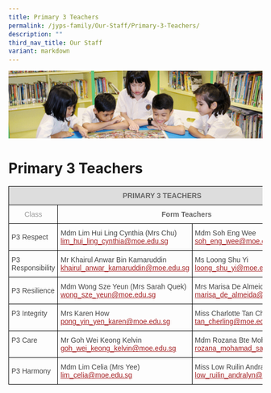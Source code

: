 ```yaml
---
title: Primary 3 Teachers
permalink: /jyps-family/Our-Staff/Primary-3-Teachers/
description: ""
third_nav_title: Our Staff
variant: markdown
---
```

![](/images/banner.gif)

Primary 3 Teachers
==================
<style type="text/css">
.tg  {border-collapse:collapse;border-spacing:0;}
.tg td{border-color:black;border-style:solid;border-width:1px;font-family:Arial, sans-serif;font-size:14px;
  overflow:hidden;padding:10px 5px;word-break:normal;}
.tg th{border-color:black;border-style:solid;border-width:1px;font-family:Arial, sans-serif;font-size:14px;
  font-weight:normal;overflow:hidden;padding:10px 5px;word-break:normal;}
.tg .tg-a4yv{background-color:#DDD;color:#666;font-weight:bold;text-align:center;vertical-align:top}
.tg .tg-0qja{color:#A52023;text-align:left;text-decoration:underline;vertical-align:top}
.tg .tg-bh4q{color:#999;text-align:center;vertical-align:top}
.tg .tg-lpmw{color:#666;font-weight:bold;text-align:center;vertical-align:top}
.tg .tg-0lj4{color:#454545;text-align:left;vertical-align:middle}
.tg .tg-que8{color:#454545;text-align:left;vertical-align:top}
</style>
<table class="tg">
<thead>
  <tr>
    <th class="tg-a4yv" colspan="3">PRIMARY 3 TEACHERS</th>
  </tr>
</thead>
<tbody>
  <tr>
    <td class="tg-bh4q"> Class</td>
    <td class="tg-lpmw" colspan="2">Form Teachers</td>
  </tr>
  <tr>
    <td class="tg-0lj4"> P3 Respect</td>
    <td class="tg-0lj4"> Mdm Lim Hui Ling Cynthia (Mrs Chu)<br> <a href="mailto:lim_hui_ling_cynthia@moe.edu.sg"><span style="text-decoration:underline;color:#A52023">lim_hui_ling_cynthia@moe.edu.sg</span></a></td>
    <td class="tg-0lj4"> Mdm Soh Eng Wee<br> <a href="mailto:soh_eng_wee@moe.edu.sg"><span style="text-decoration:underline;color:#A52023">soh_eng_wee@moe.edu.sg</span></a></td>
  </tr>
  <tr>
    <td class="tg-0lj4"> P3 Responsibility </td>
    <td class="tg-0lj4"> Mr Khairul Anwar Bin Kamaruddin<br> <a href="mailto:khairul_anwar_kamaruddin@moe.edu.sg"><span style="text-decoration:underline;color:#A52023">khairul_anwar_kamaruddin@moe.edu.sg</span></a> </td>
    <td class="tg-0lj4"> Ms Loong Shu Yi<br> <a href="mailto:loong_shu_yi@moe.edu.sg"><span style="text-decoration:underline;color:#A52023">loong_shu_yi@moe.edu.sg</span></a> </td>
  </tr>
  <tr>
    <td class="tg-0lj4"> P3 Resilience</td>
    <td class="tg-0lj4"> Mdm Wong Sze Yeun (Mrs Sarah Quek)<br> <a href="mailto:wong_sze_yeun@moe.edu.sg"><span style="text-decoration:underline;color:#A52023">wong_sze_yeun@moe.edu.sg</span></a></td>
    <td class="tg-0lj4"> Mrs Marisa De Almeida<br> <a href="mailto:marisa_de_almeida@moe.edu.sg"><span style="text-decoration:underline;color:#A52023">marisa_de_almeida@moe.edu.sg</span></a></td>
  </tr>
  <tr>
    <td class="tg-que8"> P3 Integrity</td>
    <td class="tg-0lj4"> Mrs Karen How<br> <a href="mailto:pong_yin_yen_karen@moe.edu.sg"><span style="text-decoration:underline;color:#A52023">pong_yin_yen_karen@moe.edu.sg</span></a></td>
    <td class="tg-0lj4"> Miss Charlotte Tan Cher Ling<br> <a href="mailto:tan_cherling@moe.edu.sg"><span style="text-decoration:underline;color:#A52023">tan_cherling@moe.edu.sg</span></a></td>
  </tr>
  <tr>
    <td class="tg-que8"> P3 Care</td>
    <td class="tg-que8"> Mr Goh Wei Keong Kelvin<br> <a href="mailto:goh_wei_keong_kelvin@moe.edu.sg"><span style="text-decoration:underline;color:#A52023">goh_wei_keong_kelvin@moe.edu.sg</span></a><br></td>
    <td class="tg-0lj4"> Mdm Rozana Bte Mohamad Said<br> <a href="mailto:rozana_mohamad_said@moe.edu.sg"><span style="text-decoration:underline;color:#A52023">rozana_mohamad_said@moe.edu.sg</span></a></td>
  </tr>
  <tr>
    <td class="tg-0lj4"> P3 Harmony     </td>
    <td class="tg-0lj4"> Mdm Lim Celia (Mrs Yee)<br> <a href="mailto:lim_celia@moe.edu.sg"><span style="text-decoration:underline;color:#A52023">lim_celia@moe.edu.sg</span></a></td>
    <td class="tg-0lj4"> Miss Low Ruilin Andralyn<br> <a href="mailto:low_ruilin_andralyn@moe.edu.sg"><span style="text-decoration:underline;color:#A52023">low_ruilin_andralyn@moe.edu.sg</span></a></td>
  </tr>
</tbody>
</table>